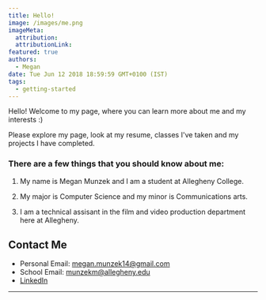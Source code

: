 ```yaml
---
title: Hello!
image: /images/me.png
imageMeta:
  attribution:
  attributionLink:
featured: true
authors:
  - Megan
date: Tue Jun 12 2018 18:59:59 GMT+0100 (IST)
tags:
  - getting-started
---
```


Hello! Welcome to my page, where you can learn more about me and my interests :)

Please explore my page, look at my resume, classes I've taken and my projects I
have completed.

### There are a few things that you should know about me:

1. My name is Megan Munzek and I am a student at Allegheny College.

1. My major is Computer Science and my minor is Communications arts.

1. I am a technical assisant in the film and video production department here at
Allegheny.


## Contact Me

- Personal Email: megan.munzek14@gmail.com
- School Email: munzekm@allegheny.edu
- [LinkedIn](https://www.linkedin.com/in/megan-munzek-6327271b5/)



---
